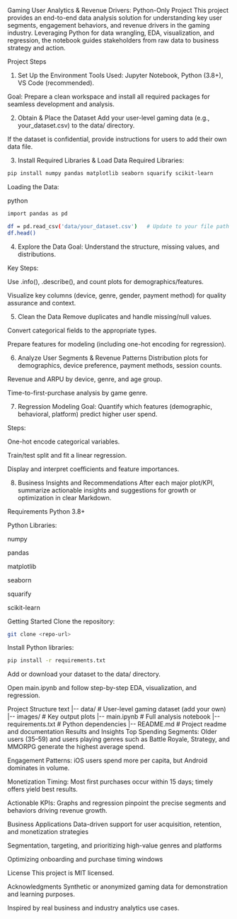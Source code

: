 
Gaming User Analytics & Revenue Drivers: Python-Only Project
This project provides an end-to-end data analysis solution for understanding key user segments, engagement behaviors, and revenue drivers in the gaming industry. Leveraging Python for data wrangling, EDA, visualization, and regression, the notebook guides stakeholders from raw data to business strategy and action.

Project Steps
1. Set Up the Environment
Tools Used: Jupyter Notebook, Python (3.8+), VS Code (recommended).

Goal: Prepare a clean workspace and install all required packages for seamless development and analysis.

2. Obtain & Place the Dataset
Add your user-level gaming data (e.g., your_dataset.csv) to the data/ directory.

If the dataset is confidential, provide instructions for users to add their own data file.

3. Install Required Libraries & Load Data
Required Libraries:

```bash
pip install numpy pandas matplotlib seaborn squarify scikit-learn
```
Loading the Data:

python
```bash
import pandas as pd

df = pd.read_csv('data/your_dataset.csv')   # Update to your file path
df.head()
```
4. Explore the Data
Goal: Understand the structure, missing values, and distributions.

Key Steps:

Use .info(), .describe(), and count plots for demographics/features.

Visualize key columns (device, genre, gender, payment method) for quality assurance and context.

5. Clean the Data
Remove duplicates and handle missing/null values.

Convert categorical fields to the appropriate types.

Prepare features for modeling (including one-hot encoding for regression).

6. Analyze User Segments & Revenue Patterns
Distribution plots for demographics, device preference, payment methods, session counts.

Revenue and ARPU by device, genre, and age group.

Time-to-first-purchase analysis by game genre.

7. Regression Modeling
Goal: Quantify which features (demographic, behavioral, platform) predict higher user spend.

Steps:

One-hot encode categorical variables.

Train/test split and fit a linear regression.

Display and interpret coefficients and feature importances.

8. Business Insights and Recommendations
After each major plot/KPI, summarize actionable insights and suggestions for growth or optimization in clear Markdown.

Requirements
Python 3.8+

Python Libraries:

numpy

pandas

matplotlib

seaborn

squarify

scikit-learn

Getting Started
Clone the repository:

```bash
git clone <repo-url>
```
Install Python libraries:

```bash
pip install -r requirements.txt
```
Add or download your dataset to the data/ directory.

Open main.ipynb and follow step-by-step EDA, visualization, and regression.

Project Structure
text
|-- data/                     # User-level gaming dataset (add your own)
|-- images/                   # Key output plots
|-- main.ipynb                # Full analysis notebook
|-- requirements.txt          # Python dependencies
|-- README.md                 # Project readme and documentation
Results and Insights
Top Spending Segments: Older users (35–59) and users playing genres such as Battle Royale, Strategy, and MMORPG generate the highest average spend.

Engagement Patterns: iOS users spend more per capita, but Android dominates in volume.

Monetization Timing: Most first purchases occur within 15 days; timely offers yield best results.

Actionable KPIs: Graphs and regression pinpoint the precise segments and behaviors driving revenue growth.

Business Applications
Data-driven support for user acquisition, retention, and monetization strategies

Segmentation, targeting, and prioritizing high-value genres and platforms

Optimizing onboarding and purchase timing windows

License
This project is MIT licensed.

Acknowledgments
Synthetic or anonymized gaming data for demonstration and learning purposes.

Inspired by real business and industry analytics use cases.
